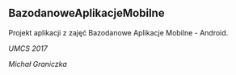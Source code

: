 ## BazodanoweAplikacjeMobilne

Projekt aplikacji z zajęć Bazodanowe Aplikacje Mobilne - Android.

_UMCS 2017_

_Michał Graniczka_
